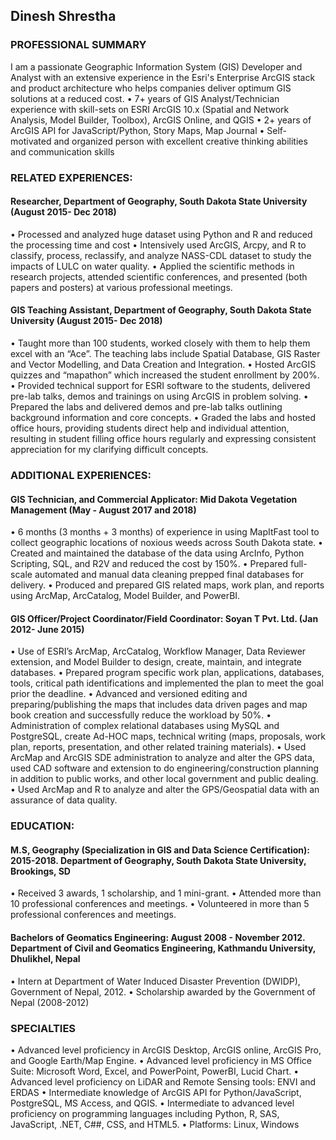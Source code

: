 ## Dinesh Shrestha

### PROFESSIONAL SUMMARY
I am a passionate Geographic Information System (GIS) Developer and Analyst with an extensive experience in the Esri's Enterprise ArcGIS stack and product architecture who helps companies deliver optimum GIS solutions at a reduced cost.
•	7+ years of GIS Analyst/Technician experience with skill-sets on ESRI ArcGIS 10.x (Spatial and Network Analysis, Model Builder, Toolbox), ArcGIS Online, and QGIS 
•	2+ years of ArcGIS API for JavaScript/Python, Story Maps, Map Journal 
•	Self-motivated and organized person with excellent creative thinking abilities and communication skills         

### RELATED EXPERIENCES:
#### Researcher, Department of Geography, South Dakota State University (August 2015- Dec 2018)
•	Processed and analyzed huge dataset using Python and R and reduced the processing time and cost
•	Intensively used ArcGIS, Arcpy, and R to classify, process, reclassify, and analyze NASS-CDL dataset to study the impacts of LULC on water quality.
•	Applied the scientific methods in research projects, attended scientific conferences, and presented (both papers and posters) at various professional meetings.
#### GIS Teaching Assistant, Department of Geography, South Dakota State University (August 2015- Dec 2018)
•	Taught more than 100 students, worked closely with them to help them excel with an “Ace”. The teaching labs include Spatial Database, GIS Raster and Vector Modelling, and Data Creation and Integration.
•	Hosted ArcGIS quizzes and “mapathon” which increased the student enrollment by 200%. 
•	Provided technical support for ESRI software to the students, delivered pre-lab talks, demos and trainings on using ArcGIS in problem solving.
•	Prepared the labs and delivered demos and pre-lab talks outlining background information and core concepts.
•	Graded the labs and hosted office hours, providing students direct help and individual attention, resulting in student filling office hours regularly and expressing consistent appreciation for my clarifying difficult concepts.
 
### ADDITIONAL EXPERIENCES:
#### GIS Technician, and Commercial Applicator: Mid Dakota Vegetation Management (May - August 2017 and 2018)
•	6 months (3 months + 3 months) of experience in using MapItFast tool to collect geographic locations of noxious weeds across South Dakota state.
•	Created and maintained the database of the data using ArcInfo, Python Scripting, SQL, and R2V and reduced the cost by 150%. 
•	Prepared full-scale automated and manual data cleaning prepped final databases for delivery.
•	Produced and prepared GIS related maps, work plan, and reports using ArcMap, ArcCatalog, Model Builder, and PowerBI.

#### GIS Officer/Project Coordinator/Field Coordinator: Soyan T Pvt. Ltd. (Jan 2012- June 2015)
•	Use of ESRI’s ArcMap, ArcCatalog, Workflow Manager, Data Reviewer extension, and Model Builder to design, create, maintain, and integrate databases. 
•	Prepared program specific work plan, applications, databases, tools, critical path identifications and implemented the plan to meet the goal prior the deadline. 
•	Advanced and versioned editing and preparing/publishing the maps that includes data driven pages and map book creation and successfully reduce the workload by 50%. 
•	Administration of complex relational databases using MySQL and PostgreSQL, create Ad-HOC maps, technical writing (maps, proposals, work plan, reports, presentation, and other related training materials). 
•	Used ArcMap and ArcGIS SDE administration to analyze and alter the GPS data, used CAD software and extension to do engineering/construction planning in addition to public works, and other local government and public dealing. 
•	Used ArcMap and R to analyze and alter the GPS/Geospatial data with an assurance of data quality. 

### EDUCATION:
#### M.S, Geography (Specialization in GIS and Data Science Certification): 2015-2018. Department of Geography, South Dakota State University, Brookings, SD
•	Received 3 awards, 1 scholarship, and 1 mini-grant. 
•	Attended more than 10 professional conferences and meetings. 
•	Volunteered in more than 5 professional conferences and meetings. 

#### Bachelors of Geomatics Engineering: August 2008 - November 2012. Department of Civil and Geomatics Engineering, Kathmandu University, Dhulikhel, Nepal
•	Intern at Department of Water Induced Disaster Prevention (DWIDP), Government of Nepal, 2012.
•	Scholarship awarded by the Government of Nepal (2008-2012) 

### SPECIALTIES
•	Advanced level proficiency in ArcGIS Desktop, ArcGIS online, ArcGIS Pro, and Google Earth/Map Engine.
•	Advanced level proficiency in MS Office Suite:  Microsoft Word, Excel, and PowerPoint, PowerBI, Lucid Chart. 
•	Advanced level proficiency on LiDAR and Remote Sensing tools: ENVI and ERDAS	•	Intermediate knowledge of ArcGIS API for Python/JavaScript, PostgreSQL, MS Access, and QGIS. 
•	Intermediate to advanced level proficiency on programming languages including Python, R, SAS, JavaScript, .NET, C##, CSS, and HTML5. 
•	Platforms: Linux, Windows
